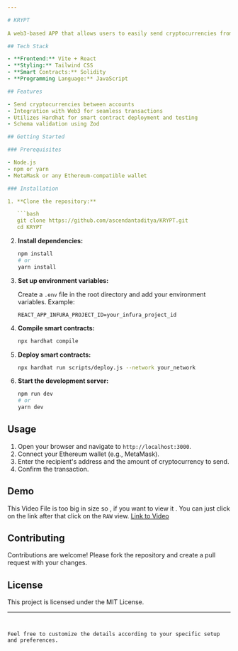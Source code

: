 ```yaml
---

# KRYPT
   
A web3-based APP that allows users to easily send cryptocurrencies from one account to another. Built with Hardhat and Zod integration for enhanced development and validation.

## Tech Stack

- **Frontend:** Vite + React
- **Styling:** Tailwind CSS
- **Smart Contracts:** Solidity
- **Programming Language:** JavaScript

## Features

- Send cryptocurrencies between accounts
- Integration with Web3 for seamless transactions
- Utilizes Hardhat for smart contract deployment and testing
- Schema validation using Zod

## Getting Started

### Prerequisites

- Node.js
- npm or yarn
- MetaMask or any Ethereum-compatible wallet

### Installation

1. **Clone the repository:**

   ```bash
   git clone https://github.com/ascendantaditya/KRYPT.git
   cd KRYPT
   ```

2. **Install dependencies:**

   ```bash
   npm install
   # or
   yarn install
   ```

3. **Set up environment variables:**

   Create a `.env` file in the root directory and add your environment variables. Example:

   ```
   REACT_APP_INFURA_PROJECT_ID=your_infura_project_id
   ```

4. **Compile smart contracts:**

   ```bash
   npx hardhat compile
   ```

5. **Deploy smart contracts:**

   ```bash
   npx hardhat run scripts/deploy.js --network your_network
   ```

6. **Start the development server:**

   ```bash
   npm run dev
   # or
   yarn dev
   ```

## Usage

1. Open your browser and navigate to `http://localhost:3000`.
2. Connect your Ethereum wallet (e.g., MetaMask).
3. Enter the recipient's address and the amount of cryptocurrency to send.
4. Confirm the transaction.

## Demo
This Video File is too big in size so , if you want to view it . You can just click on the link after that click on the `RAW` view.
[Link to Video](https://github.com/ascendantaditya/KRYPT/blob/main/demo/demo.mp4)

## Contributing

Contributions are welcome! Please fork the repository and create a pull request with your changes.

## License

This project is licensed under the MIT License.

---
```


Feel free to customize the details according to your specific setup and preferences.

